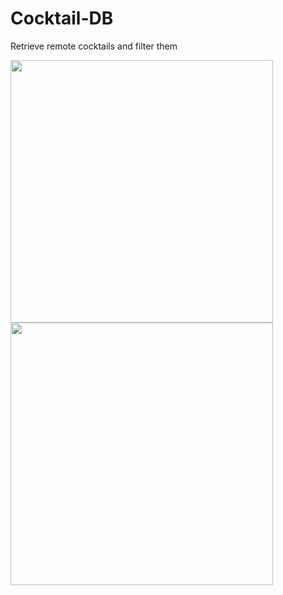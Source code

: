 # Cocktail-DB
Retrieve remote cocktails and filter them

<img src="https://user-images.githubusercontent.com/29354959/73611690-fac47980-45ec-11ea-9f04-4646027eb33a.png" width=420> <img src="https://user-images.githubusercontent.com/29354959/73611689-fa2be300-45ec-11ea-9fd4-f79128ba7ed4.png" width=420>
